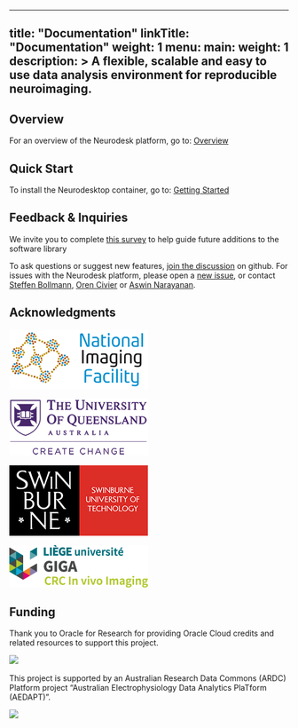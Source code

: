 
---
title: "Documentation"
linkTitle: "Documentation"
weight: 1
menu:
  main:
    weight: 1
description: >
  A flexible, scalable and easy to use data analysis environment for reproducible neuroimaging.
---

## Overview
For an overview of the Neurodesk platform, go to: [Overview](/docs/overview/)

## Quick Start
To install the Neurodesktop container, go to: [Getting Started](/docs/getting-started)

## Feedback & Inquiries

We invite you to complete [this survey](https://forms.gle/deKy85yniJLP4hDM8) to help guide future additions to the software library

To ask questions or suggest new features, [join the discussion](https://github.com/NeuroDesk/neurodesk.github.io/discussions) on github. For issues with the Neurodesk platform, please open a [new issue](https://github.com/NeuroDesk/neurodesk/issues), or contact [Steffen Bollmann](https://github.com/stebo85), [Oren Civier](https://github.com/civier) or [Aswin Narayanan](https://github.com/aswinnarayanan).

## Acknowledgments

![nif](/nif.png 'nif')

![uq](/uq_logo.png 'uq')

![swinburne](/swinburne_uni_logo.png 'swinburne')

![liege](/liege_uni_logo.png 'liege')

<!--  <img src="/assets/img/nif.png" width="250">
<img src="/assets/img/uq_logo.png" width="250">
<img src="/assets/img/swinburne_uni_logo.svg" width="250">
<img src="/assets/img/liege_uni_logo.svg" width="250"> -->


## Funding
Thank you to Oracle for Research for providing Oracle Cloud credits and related resources to support this project.

<img src="https://user-images.githubusercontent.com/4021595/119061922-db877080-ba18-11eb-9882-d53a25ec88ee.png" width="250">

This project is supported by an Australian Research Data Commons (ARDC) Platform project “Australian
Electrophysiology Data Analytics PlaTform (AEDAPT)”.

<img src="https://user-images.githubusercontent.com/4021595/119062104-3caf4400-ba19-11eb-8211-e2e9ce831a16.png" width="250">
